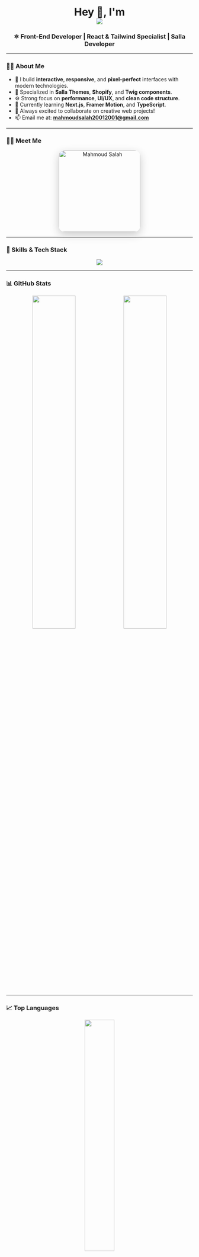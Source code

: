 <!-- Heading with gradient effect -->
<h1 align="center">
  Hey 👋, I'm <br/>
  <img src="https://readme-typing-svg.herokuapp.com?font=Fira+Code&size=28&duration=3000&pause=1000&color=58A6FF&center=true&vCenter=true&width=700&lines=Mahmoud+Salah;Front-End+React+Developer;Salla+%7C+Shopify+%7C+Twig+Expert;Clean+Code+%7C+Modern+UI%2FUX" />
</h1>

<h3 align="center">⚛️ Front-End Developer | React & Tailwind Specialist | Salla Developer </h3>

---

### 🧑‍💻 About Me

- 💼 I build **interactive**, **responsive**, and **pixel-perfect** interfaces with modern technologies.
- 🛒 Specialized in **Salla Themes**, **Shopify**, and **Twig components**.
- ⚙️ Strong focus on **performance**, **UI/UX**, and **clean code structure**.
- 🚀 Currently learning **Next.js**, **Framer Motion**, and **TypeScript**.
- 💬 Always excited to collaborate on creative web projects!
- 📫 Email me at: **mahmoudsalah20012001@gmail.com**

---

### 🧑‍🎨 Meet Me

<p align="center">
  <img src="https://f.top4top.io/p_3504y7gi31.jpg" width="220" alt="Mahmoud Salah" style="border-radius: 16px; box-shadow: 0 8px 24px rgba(0, 0, 0, 0.2);" />
</p>

---

### 🧠 Skills & Tech Stack

<p align="center">
  <img src="https://skillicons.dev/icons?i=html,css,js,ts,react,redux,tailwind,bootstrap,sass,twig,git,github,vscode,figma,vercel,netlify" />
</p>

---

### 📊 GitHub Stats

<p align="center">
  <img src="https://github-readme-stats.vercel.app/api?username=MahmoudSalah50&show_icons=true&theme=tokyonight&hide_border=false&border_radius=12" width="48%" />
  <img src="https://github-readme-streak-stats.herokuapp.com/?user=MahmoudSalah50&theme=tokyonight&hide_border=false&border_radius=12" width="48%" />
</p>

---

### 📈 Top Languages

<p align="center">
  <img src="https://github-readme-stats.vercel.app/api/top-langs/?username=MahmoudSalah50&layout=compact&theme=tokyonight&hide_border=false&border_radius=12" width="40%" />
</p>

---

### 🌐 Let's Connect

<p align="center">
  <a href="https://www.linkedin.com/in/mahmoud-salah-412305307" target="_blank">
    <img src="https://img.shields.io/badge/LinkedIn-0077B5?style=for-the-badge&logo=linkedin&logoColor=white" />
  </a>
  <a href="mailto:mahmoudsalah20012001@gmail.com" target="_blank">
    <img src="https://img.shields.io/badge/Gmail-EA4335?style=for-the-badge&logo=gmail&logoColor=white" />
  </a>
  <a href="https://github.com/MahmoudSalah50" target="_blank">
    <img src="https://img.shields.io/badge/GitHub-181717?style=for-the-badge&logo=github&logoColor=white" />
  </a>
</p>
